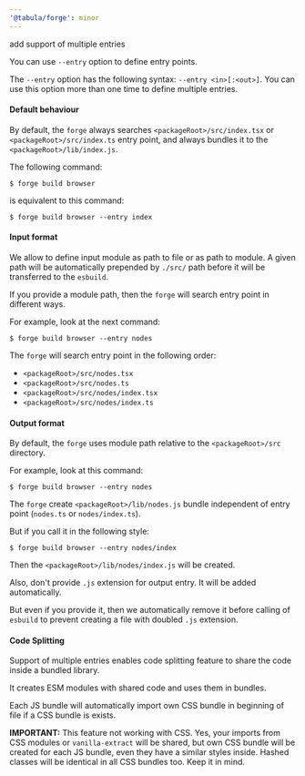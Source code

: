 ```yaml
---
'@tabula/forge': minor
---
```


add support of multiple entries

You can use `--entry` option to define entry points.

The `--entry` option has the following syntax: `--entry <in>[:<out>]`. You can use this option more than one time to
define multiple entries.

#### Default behaviour

By default, the `forge` always searches `<packageRoot>/src/index.tsx` or `<packageRoot>/src/index.ts` entry point, and
always bundles it to the `<packageRoot>/lib/index.js`.

The following command:

```shell
$ forge build browser
```

is equivalent to this command:

```shell
$ forge build browser --entry index
```

#### Input format

We allow to define input module as path to file or as path to module. A given path will be automatically prepended by
`./src/` path before it will be transferred to the `esbuild`.

If you provide a module path, then the `forge` will search entry point in different ways.

For example, look at the next command:

```shell
$ forge build browser --entry nodes
```

The `forge` will search entry point in the following order:

- `<packageRoot>/src/nodes.tsx`
- `<packageRoot>/src/nodes.ts`
- `<packageRoot>/src/nodes/index.tsx`
- `<packageRoot>/src/nodes/index.ts`

#### Output format

By default, the `forge` uses module path relative to the `<packageRoot>/src` directory.

For example, look at this command:

```shell
$ forge build browser --entry nodes
```

The `forge` create `<packageRoot>/lib/nodes.js` bundle independent of entry point (`nodes.ts` or `nodes/index.ts`).

But if you call it in the following style:

```shell
$ forge build browser --entry nodes/index
```

Then the `<packageRoot>/lib/nodes/index.js` will be created.

Also, don't provide `.js` extension for output entry. It will be added automatically.

But even if you provide it, then we automatically remove it before calling of `esbuild` to prevent creating a file with
doubled `.js` extension.

#### Code Splitting

Support of multiple entries enables code splitting feature to share the code inside a bundled library.

It creates ESM modules with shared code and uses them in bundles.

Each JS bundle will automatically import own CSS bundle in beginning of file if a CSS bundle is exists.

**IMPORTANT:** This feature not working with CSS. Yes, your imports from CSS modules or `vanilla-extract` will be
shared, but own CSS bundle will be created for each JS bundle, even they have a similar styles inside. Hashed classes
will be identical in all CSS bundles too. Keep it in mind.

